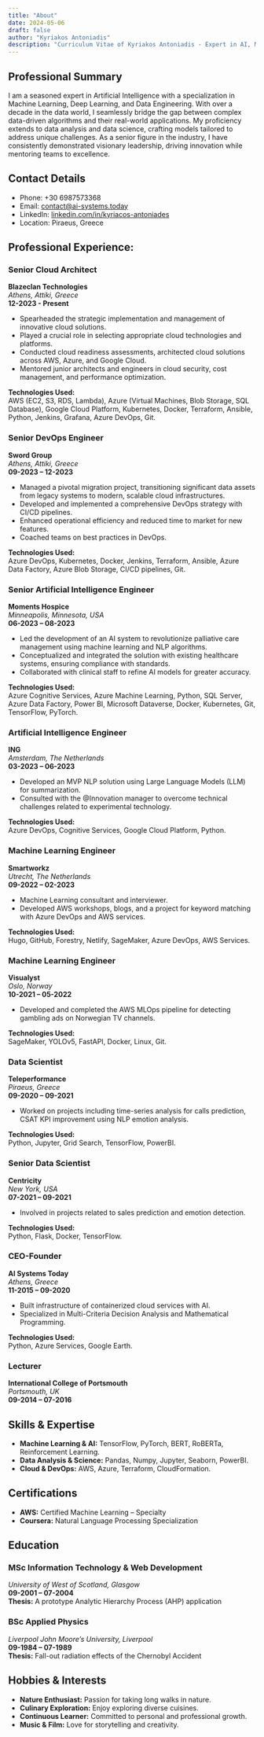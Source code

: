 ```yaml
---
title: "About"
date: 2024-05-06
draft: false
author: "Kyriakos Antoniadis"
description: "Curriculum Vitae of Kyriakos Antoniadis - Expert in AI, ML, and Cloud Architecture"
---
```


## Professional Summary ##

I am a seasoned expert in Artificial Intelligence with a specialization in Machine Learning, Deep Learning, and Data Engineering. With over a decade in the data world, I seamlessly bridge the gap between complex data-driven algorithms and their real-world applications. My proficiency extends to data analysis and data science, crafting models tailored to address unique challenges. As a senior figure in the industry, I have consistently demonstrated visionary leadership, driving innovation while mentoring teams to excellence.

## Contact Details ##

- Phone: +30 6987573368  
- Email: [contact@ai-systems.today](mailto:contact@ai-systems.today)  
- LinkedIn: [linkedin.com/in/kyriacos-antoniades](https://www.linkedin.com/in/kyriacos-antoniades/)  
- Location: Piraeus, Greece  

## Professional Experience:

### Senior Cloud Architect  
**Blazeclan Technologies**  
_Athens, Attiki, Greece_  
**12-2023 - Present**  
- Spearheaded the strategic implementation and management of innovative cloud solutions.
- Played a crucial role in selecting appropriate cloud technologies and platforms.
- Conducted cloud readiness assessments, architected cloud solutions across AWS, Azure, and Google Cloud.
- Mentored junior architects and engineers in cloud security, cost management, and performance optimization.  

**Technologies Used:**  
AWS (EC2, S3, RDS, Lambda), Azure (Virtual Machines, Blob Storage, SQL Database), Google Cloud Platform, Kubernetes, Docker, Terraform, Ansible, Python, Jenkins, Grafana, Azure DevOps, Git.

### Senior DevOps Engineer  
**Sword Group**  
_Athens, Attiki, Greece_  
**09-2023 – 12-2023**  
- Managed a pivotal migration project, transitioning significant data assets from legacy systems to modern, scalable cloud infrastructures.
- Developed and implemented a comprehensive DevOps strategy with CI/CD pipelines.
- Enhanced operational efficiency and reduced time to market for new features.
- Coached teams on best practices in DevOps.

**Technologies Used:**  
Azure DevOps, Kubernetes, Docker, Jenkins, Terraform, Ansible, Azure Data Factory, Azure Blob Storage, CI/CD pipelines, Git.

### Senior Artificial Intelligence Engineer  
**Moments Hospice**  
_Minneapolis, Minnesota, USA_  
**06-2023 – 08-2023**  
- Led the development of an AI system to revolutionize palliative care management using machine learning and NLP algorithms.
- Conceptualized and integrated the solution with existing healthcare systems, ensuring compliance with standards.
- Collaborated with clinical staff to refine AI models for greater accuracy.

**Technologies Used:**  
Azure Cognitive Services, Azure Machine Learning, Python, SQL Server, Azure Data Factory, Power BI, Microsoft Dataverse, Docker, Kubernetes, Git, TensorFlow, PyTorch.

### Artificial Intelligence Engineer  
**ING**  
_Amsterdam, The Netherlands_  
**03-2023 – 06-2023**  
- Developed an MVP NLP solution using Large Language Models (LLM) for summarization.
- Consulted with the @Innovation manager to overcome technical challenges related to experimental technology.

**Technologies Used:**  
Azure DevOps, Cognitive Services, Google Cloud Platform, Python.

### Machine Learning Engineer  
**Smartworkz**  
_Utrecht, The Netherlands_  
**09-2022 – 02-2023**  
- Machine Learning consultant and interviewer.
- Developed AWS workshops, blogs, and a project for keyword matching with Azure DevOps and AWS services.

**Technologies Used:**  
Hugo, GitHub, Forestry, Netlify, SageMaker, Azure DevOps, AWS Services.

### Machine Learning Engineer  
**Visualyst**  
_Oslo, Norway_  
**10-2021 – 05-2022**  
- Developed and completed the AWS MLOps pipeline for detecting gambling ads on Norwegian TV channels.

**Technologies Used:**  
SageMaker, YOLOv5, FastAPI, Docker, Linux, Git.

### Data Scientist  
**Teleperformance**  
_Piraeus, Greece_  
**09-2020 – 09-2021**  
- Worked on projects including time-series analysis for calls prediction, CSAT KPI improvement using NLP emotion analysis.

**Technologies Used:**  
Python, Jupyter, Grid Search, TensorFlow, PowerBI.

### Senior Data Scientist  
**Centricity**  
_New York, USA_  
**07-2021 – 09-2021**  
- Involved in projects related to sales prediction and emotion detection.

**Technologies Used:**  
Python, Flask, Docker, TensorFlow.

### CEO-Founder  
**AI Systems Today**  
_Athens, Greece_  
**11-2015 – 09-2020**  
- Built infrastructure of containerized cloud services with AI.
- Specialized in Multi-Criteria Decision Analysis and Mathematical Programming.

**Technologies Used:**  
Python, Azure Services, Google Earth.

### Lecturer  
**International College of Portsmouth**  
_Portsmouth, UK_  
**09-2014 – 07-2016**  

## Skills & Expertise

- **Machine Learning & AI:** TensorFlow, PyTorch, BERT, RoBERTa, Reinforcement Learning.
- **Data Analysis & Science:** Pandas, Numpy, Jupyter, Seaborn, PowerBI.
- **Cloud & DevOps:** AWS, Azure, Terraform, CloudFormation.
  
## Certifications
- **AWS:** Certified Machine Learning – Specialty
- **Coursera:** Natural Language Processing Specialization

## Education
### MSc Information Technology & Web Development  
_University of West of Scotland, Glasgow_  
**09-2001 – 07-2004**  
**Thesis:** A prototype Analytic Hierarchy Process (AHP) application

### BSc Applied Physics  
_Liverpool John Moore’s University, Liverpool_  
**09-1984 – 07-1989**  
**Thesis:** Fall-out radiation effects of the Chernobyl Accident

## Hobbies & Interests
- **Nature Enthusiast:** Passion for taking long walks in nature.
- **Culinary Exploration:** Enjoy exploring diverse cuisines.
- **Continuous Learner:** Committed to personal and professional growth.
- **Music & Film:** Love for storytelling and creativity.

